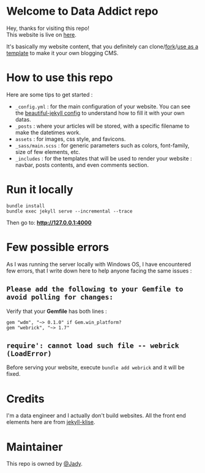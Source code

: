 # Welcome to Data Addict repo
Hey, thanks for visiting this repo!  
This website is live on [here](https://data-addict-com.jadynekena.com).  

It's basically my website content, that you definitely can clone/[fork](https://github.com/jadynekena/jadynekena.github.io/fork)/[use as a template](https://github.com/jadynekena/jadynekena.github.io/generate) to make it your own blogging CMS.

# How to use this repo
Here are some tips to get started :  
- `_config.yml` : for the main configuration of your website. You can see the [beautiful-jekyll config](https://github.com/daattali/beautiful-jekyll/blob/master/_config.yml) to understand how to fill it with your own datas.
- `_posts` : where your articles will be stored, with a specific filename to make the datetimes work.  
- `assets` : for images, css style, and favicons.  
- `_sass/main.scss` : for generic parameters such as colors, font-family, size of few elements, etc.  
- `_includes` : for the templates that will be used to render your website : navbar, posts contents, and even comments section.  

# Run it locally
```
bundle install
bundle exec jekyll serve --incremental --trace
```
Then go to: **http://127.0.0.1:4000**

# Few possible errors
As I was running the server locally with Windows OS, I have encountered few errors, that I write down here to help anyone facing the same issues :

## `Please add the following to your Gemfile to avoid polling for changes:`
Verify that your **Gemfile** has both lines :
```
gem "wdm", "~> 0.1.0" if Gem.win_platform?
gem "webrick", "~> 1.7"
```

## `require': cannot load such file -- webrick (LoadError)`
Before serving your website, execute `bundle add webrick` and it will be fixed.

# Credits
I'm a data engineer and I actually don't build websites. All the front end elements here are from [jekyll-klise](https://github.com/piharpi/jekyll-klise).

# Maintainer
This repo is owned by [@Jady](https://twitter.com/jadyrama).
